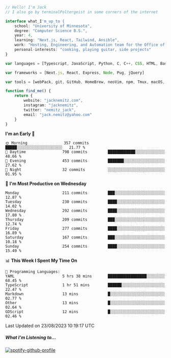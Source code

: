 ```typescript
// Hello! I'm Jack
// I also go by terminalPoltergeist in some corners of the internet

interface what_I'm_up_to {
    school: "University of Minnesota",
    degree: "Computer Science B.S.",
    year: 4,
    learning: "Next.js, React, Tailwind, Ansible",
    work: "Hosting, Engineering, and Automation team for the Office of Information Technology at UMN",
    personal-interests: "cooking, playing guitar, side projects"
}

var languages = [Typescript, JavaScript, Python, C, C++, CSS, HTML, Bash, VimScript]

var frameworks = [Next.js, React, Express, Node, Pug, jQuery]

var tools = [webPack, git, GitHub, HomeBrew, neoVim, npm, Tmux, macOS, Ubuntu, Docker, Nginx, Ansible, Cloudflare, DigitalOcean]

function find_me() {
    return {
        website: "jacknemitz.com",
        instagram: "jacknemitz",
        twitter: "nemitz_jack",
        email: "jack.nemitz@yahoo.com"
    }
}
```

<!--START_SECTION:waka-->
**I'm an Early 🐤** 

```text
🌞 Morning                357 commits         █████░░░░░░░░░░░░░░░░░░░░   21.77 % 
🌆 Daytime                798 commits         ████████████░░░░░░░░░░░░░   48.66 % 
🌃 Evening                453 commits         ███████░░░░░░░░░░░░░░░░░░   27.62 % 
🌙 Night                  32 commits          ░░░░░░░░░░░░░░░░░░░░░░░░░   01.95 % 
```
📅 **I'm Most Productive on Wednesday** 

```text
Monday                   211 commits         ███░░░░░░░░░░░░░░░░░░░░░░   12.87 % 
Tuesday                  230 commits         ████░░░░░░░░░░░░░░░░░░░░░   14.02 % 
Wednesday                292 commits         ████░░░░░░░░░░░░░░░░░░░░░   17.80 % 
Thursday                 209 commits         ███░░░░░░░░░░░░░░░░░░░░░░   12.74 % 
Friday                   277 commits         ████░░░░░░░░░░░░░░░░░░░░░   16.89 % 
Saturday                 167 commits         ███░░░░░░░░░░░░░░░░░░░░░░   10.18 % 
Sunday                   254 commits         ████░░░░░░░░░░░░░░░░░░░░░   15.49 % 
```


📊 **This Week I Spent My Time On** 

```text
💬 Programming Languages: 
YAML                     5 hrs 38 mins       █████████████████░░░░░░░░   68.45 % 
TypeScript               1 hr 51 mins        ██████░░░░░░░░░░░░░░░░░░░   22.47 % 
Markdown                 13 mins             █░░░░░░░░░░░░░░░░░░░░░░░░   02.77 % 
Other                    13 mins             █░░░░░░░░░░░░░░░░░░░░░░░░   02.64 % 
GDScript                 12 mins             █░░░░░░░░░░░░░░░░░░░░░░░░   02.46 % 
```


 Last Updated on 23/08/2023 10:19:17 UTC
<!--END_SECTION:waka-->

##### What I'm Listening to...

[![spotify-github-profile](https://spotify-github-profile.vercel.app/api/view?uid=jack.nemitz&cover_image=true&show_offline=true&bar_color=53b14f&bar_color_cover=false&background_color=121212FF)](https://spotify-github-profile.vercel.app/api/view?uid=jack.nemitz&redirect=true)

